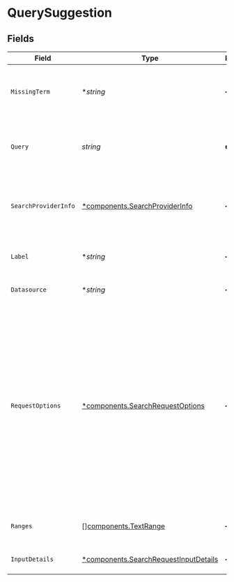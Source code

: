 # QuerySuggestion


## Fields

| Field                                                                                                                                                                                                                                                                       | Type                                                                                                                                                                                                                                                                        | Required                                                                                                                                                                                                                                                                    | Description                                                                                                                                                                                                                                                                 | Example                                                                                                                                                                                                                                                                     |
| --------------------------------------------------------------------------------------------------------------------------------------------------------------------------------------------------------------------------------------------------------------------------- | --------------------------------------------------------------------------------------------------------------------------------------------------------------------------------------------------------------------------------------------------------------------------- | --------------------------------------------------------------------------------------------------------------------------------------------------------------------------------------------------------------------------------------------------------------------------- | --------------------------------------------------------------------------------------------------------------------------------------------------------------------------------------------------------------------------------------------------------------------------- | --------------------------------------------------------------------------------------------------------------------------------------------------------------------------------------------------------------------------------------------------------------------------- |
| `MissingTerm`                                                                                                                                                                                                                                                               | **string*                                                                                                                                                                                                                                                                   | :heavy_minus_sign:                                                                                                                                                                                                                                                          | A query term missing from the original query on which this suggestion is based.                                                                                                                                                                                             |                                                                                                                                                                                                                                                                             |
| `Query`                                                                                                                                                                                                                                                                     | *string*                                                                                                                                                                                                                                                                    | :heavy_check_mark:                                                                                                                                                                                                                                                          | The query being suggested (e.g. enforcing the missing term from the original query).                                                                                                                                                                                        |                                                                                                                                                                                                                                                                             |
| `SearchProviderInfo`                                                                                                                                                                                                                                                        | [*components.SearchProviderInfo](../../models/components/searchproviderinfo.md)                                                                                                                                                                                             | :heavy_minus_sign:                                                                                                                                                                                                                                                          | N/A                                                                                                                                                                                                                                                                         | {<br/>"name": "Google",<br/>"logo": "https://app.glean.com/images/feather/globe.svg",<br/>"searchLinkUrlTemplate": "https://www.google.com/search?q={query}\u0026hl=en"<br/>}                                                                                               |
| `Label`                                                                                                                                                                                                                                                                     | **string*                                                                                                                                                                                                                                                                   | :heavy_minus_sign:                                                                                                                                                                                                                                                          | A user-facing description to display for the suggestion.                                                                                                                                                                                                                    |                                                                                                                                                                                                                                                                             |
| `Datasource`                                                                                                                                                                                                                                                                | **string*                                                                                                                                                                                                                                                                   | :heavy_minus_sign:                                                                                                                                                                                                                                                          | The datasource associated with the suggestion.                                                                                                                                                                                                                              |                                                                                                                                                                                                                                                                             |
| `RequestOptions`                                                                                                                                                                                                                                                            | [*components.SearchRequestOptions](../../models/components/searchrequestoptions.md)                                                                                                                                                                                         | :heavy_minus_sign:                                                                                                                                                                                                                                                          | N/A                                                                                                                                                                                                                                                                         | {<br/>"datasourceFilter": "JIRA",<br/>"datasourcesFilter": [<br/>"JIRA"<br/>],<br/>"queryOverridesFacetFilters": true,<br/>"facetFilters": [<br/>{<br/>"fieldName": "fieldName",<br/>"values": [<br/>"fieldValues",<br/>"fieldValues"<br/>]<br/>},<br/>{<br/>"fieldName": "fieldName",<br/>"values": [<br/>"fieldValues",<br/>"fieldValues"<br/>]<br/>}<br/>]<br/>} |
| `Ranges`                                                                                                                                                                                                                                                                    | [][components.TextRange](../../models/components/textrange.md)                                                                                                                                                                                                              | :heavy_minus_sign:                                                                                                                                                                                                                                                          | The bolded ranges within the query of the QuerySuggestion.                                                                                                                                                                                                                  |                                                                                                                                                                                                                                                                             |
| `InputDetails`                                                                                                                                                                                                                                                              | [*components.SearchRequestInputDetails](../../models/components/searchrequestinputdetails.md)                                                                                                                                                                               | :heavy_minus_sign:                                                                                                                                                                                                                                                          | N/A                                                                                                                                                                                                                                                                         | {<br/>"hasCopyPaste": true<br/>}                                                                                                                                                                                                                                            |